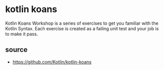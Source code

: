 # kotlin koans

Kotlin Koans Workshop is a series of exercises to get you familiar with the Kotlin Syntax. Each exercise is created as a failing unit test and your job is to make it pass.

## source
* https://github.com/Kotlin/kotlin-koans
